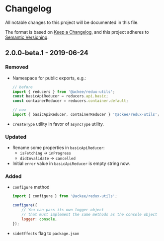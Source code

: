 # Changelog

All notable changes to this project will be documented in this file.

The format is based on [Keep a Changelog](https://keepachangelog.com/en/1.0.0/),
and this project adheres to [Semantic Versioning](https://semver.org/spec/v2.0.0.html).

## 2.0.0-beta.1 - 2019-06-24

### Removed

-   Namespace for public exports, e.g.:

    ```js
    // before
    import { reducers } from '@ackee/redux-utils';
    const basicApiReducer = reducers.api.basic;
    const containerReducer = reducers.container.default;

    // now
    import { basicApiReducer, containerReducer } '@ackee/redux-utils';
    ```

-   `createType` utility in favor of `asyncType` utility.

### Updated

-   Rename some properties in `basicApiReducer`:
    -   `isFetching` -> `inProgress`
    -   `didInvalidate` -> `cancelled`
-   Initial `error` value in `basicApiReducer` is empty string now.

### Added

-   `configure` method

    ```js
    import { configure } from '@ackee/redux-utils';

    configure({
        // You can pass its own logger object
        // that must implement the same methods as the console object
        logger: console,
    });
    ```

-   `sideEffects` flag to `package.json`
